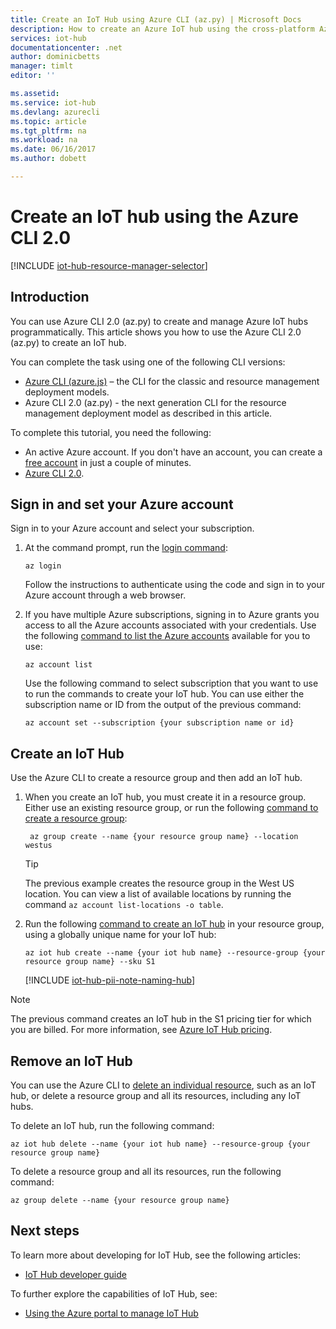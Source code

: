 ```yaml
---
title: Create an IoT Hub using Azure CLI (az.py) | Microsoft Docs
description: How to create an Azure IoT hub using the cross-platform Azure CLI 2.0 (az.py).
services: iot-hub
documentationcenter: .net
author: dominicbetts
manager: timlt
editor: ''

ms.assetid: 
ms.service: iot-hub
ms.devlang: azurecli
ms.topic: article
ms.tgt_pltfrm: na
ms.workload: na
ms.date: 06/16/2017
ms.author: dobett

---
```

# Create an IoT hub using the Azure CLI 2.0

[!INCLUDE [iot-hub-resource-manager-selector](../../includes/iot-hub-resource-manager-selector.md)]

## Introduction

You can use Azure CLI 2.0 (az.py) to create and manage Azure IoT hubs programmatically. This article shows you how to use the Azure CLI 2.0 (az.py) to create an IoT hub.

You can complete the task using one of the following CLI versions:

* [Azure CLI (azure.js)](iot-hub-create-using-cli-nodejs.md) – the CLI for the classic and resource management deployment models.
* Azure CLI 2.0 (az.py) - the next generation CLI for the resource management deployment model as described in this article.

To complete this tutorial, you need the following:

* An active Azure account. If you don't have an account, you can create a [free account][lnk-free-trial] in just a couple of minutes.
* [Azure CLI 2.0][lnk-CLI-install].

## Sign in and set your Azure account

Sign in to your Azure account and select your subscription.

1. At the command prompt, run the [login command][lnk-login-command]:
    
    ```azurecli
    az login
    ```

    Follow the instructions to authenticate using the code and sign in to your Azure account through a web browser.

2. If you have multiple Azure subscriptions, signing in to Azure grants you access to all the Azure accounts associated with your credentials. Use the following [command to list the Azure accounts][lnk-az-account-command] available for you to use:
    
    ```azurecli
    az account list 
    ```

    Use the following command to select subscription that you want to use to run the commands to create your IoT hub. You can use either the subscription name or ID from the output of the previous command:

    ```azurecli
    az account set --subscription {your subscription name or id}
    ```

## Create an IoT Hub

Use the Azure CLI to create a resource group and then add an IoT hub.

1. When you create an IoT hub, you must create it in a resource group. Either use an existing resource group, or run the following [command to create a resource group][lnk-az-resource-command]:
    
    ```azurecli
     az group create --name {your resource group name} --location westus
    ```

    > [!TIP]
    > The previous example creates the resource group in the West US location. You can view a list of available locations by running the command `az account list-locations -o table`.
    >
    >

2. Run the following [command to create an IoT hub][lnk-az-iot-command] in your resource group, using a globally unique name for your IoT hub:
    
    ```azurecli
    az iot hub create --name {your iot hub name} --resource-group {your resource group name} --sku S1
    ```

    [!INCLUDE [iot-hub-pii-note-naming-hub](../../includes/iot-hub-pii-note-naming-hub.md)]

> [!NOTE]
> The previous command creates an IoT hub in the S1 pricing tier for which you are billed. For more information, see [Azure IoT Hub pricing][lnk-iot-pricing].
>
>

## Remove an IoT Hub

You can use the Azure CLI to [delete an individual resource][lnk-az-resource-command], such as an IoT hub, or delete a resource group and all its resources, including any IoT hubs.

To delete an IoT hub, run the following command:

```azurecli
az iot hub delete --name {your iot hub name} --resource-group {your resource group name}
```

To delete a resource group and all its resources, run the following command:

```azurecli
az group delete --name {your resource group name}
```

## Next steps
To learn more about developing for IoT Hub, see the following articles:

* [IoT Hub developer guide][lnk-devguide]

To further explore the capabilities of IoT Hub, see:

* [Using the Azure portal to manage IoT Hub][lnk-portal]

<!-- Links -->
[lnk-free-trial]: https://azure.microsoft.com/pricing/free-trial/
[lnk-CLI-install]: https://docs.microsoft.com/cli/azure/install-az-cli2
[lnk-login-command]: https://docs.microsoft.com/cli/azure/get-started-with-az-cli2
[lnk-az-account-command]: https://docs.microsoft.com/cli/azure/account
[lnk-az-register-command]: https://docs.microsoft.com/cli/azure/provider
[lnk-az-addcomponent-command]: https://docs.microsoft.com/cli/azure/component
[lnk-az-resource-command]: https://docs.microsoft.com/cli/azure/resource
[lnk-az-iot-command]: https://docs.microsoft.com/cli/azure/iot
[lnk-iot-pricing]: https://azure.microsoft.com/pricing/details/iot-hub/
[lnk-devguide]: iot-hub-devguide.md
[lnk-portal]: iot-hub-create-through-portal.md 
